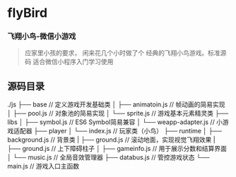 # flyBird
### 飞翔小鸟-微信小游戏

> 应家里小孩的要求， 闲来花几个小时做了个 经典的飞翔小鸟游戏。标准源码 适合微信小程序入门学习使用

## 源码目录

./js
├── base                                   // 定义游戏开发基础类
│   ├── animatoin.js                       // 帧动画的简易实现
│   ├── pool.js                            // 对象池的简易实现
│   └── sprite.js                          // 游戏基本元素精灵类
├── libs
│   ├── symbol.js                          // ES6 Symbol简易兼容
│   └── weapp-adapter.js                   // 小游戏适配器
├── player
│   └── index.js                           // 玩家类（小鸟）
├── runtime
│   ├── background.js                      // 背景类
|   ├── ground.js                          // 滚动地面，实现视觉飞翔效果
|   ├── ground.js                          // 上下障碍柱子
│   ├── gameinfo.js                        // 用于展示分数和结算界面
│   └── music.js                           // 全局音效管理器
├── databus.js                             // 管控游戏状态
└── main.js                                // 游戏入口主函数

